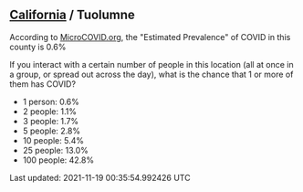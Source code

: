 
## [California](/united-states/california) / Tuolumne

According to [MicroCOVID.org](http://microcovid.org),
the "Estimated Prevalence" of COVID in this county is 0.6%

If you interact with a certain number of people in this location
(all at once in a group, or spread out across the day), what is the chance that
1 or more of them has COVID?

- 1 person: 0.6%
- 2 people: 1.1%
- 3 people: 1.7%
- 5 people: 2.8%
- 10 people: 5.4%
- 25 people: 13.0%
- 100 people: 42.8%

Last updated: 2021-11-19 00:35:54.992426 UTC
